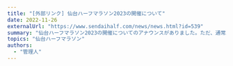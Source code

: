 ```yaml
---
title: "[外部リンク] 仙台ハーフマラソン2023の開催について"
date: 2022-11-26
externalUrl: "https://www.sendaihalf.com/news/news.html?id=539"
summary: "仙台ハーフマラソン2023の開催についてのアナウンスがありました。ただ、通常エントリーでの募集は今年もないようです。"
topics: "仙台ハーフマラソン"
authors:
  - "管理人"
---
```


